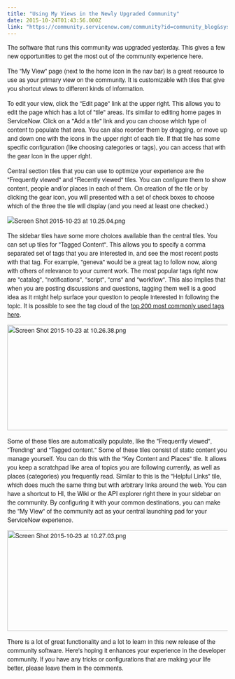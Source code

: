 ```yaml
---
title: "Using My Views in the Newly Upgraded Community"
date: 2015-10-24T01:43:56.000Z
link: "https://community.servicenow.com/community?id=community_blog&sys_id=d6bdaaa9dbd0dbc01dcaf3231f9619cb"
---
```

<p style="font-family: 'Helvetica Neue';">The software that runs this community was upgraded yesterday. This gives a few new opportunities to get the most out of the community experience here.</p><p style="font-family: 'Helvetica Neue';"></p><p style="font-family: 'Helvetica Neue';">The "My View" page (next to the home icon in the nav bar) is a great resource to use as your primary view on the community. It is customizable with tiles that give you shortcut views to different kinds of information.</p><p style="font-family: 'Helvetica Neue';"></p><p style="font-family: 'Helvetica Neue';">To edit your view, click the "Edit page" link at the upper right. This allows you to edit the page which has a lot of "tile" areas. It's similar to editing home pages in ServiceNow. Click on a "Add a tile" link and you can choose which type of content to populate that area. You can also reorder them by dragging, or move up and down one with the icons in the upper right of each tile. If that tile has some specific configuration (like choosing categories or tags), you can access that with the gear icon in the upper right.</p><p style="font-family: 'Helvetica Neue';"></p><p style="font-family: 'Helvetica Neue'; text-align: left;">Central section tiles that you can use to optimize your experience are the "Frequently viewed" and "Recently viewed" tiles. You can configure them to show content, people and/or places in each of them. On creation of the tile or by clicking the gear icon, you will presented with a set of check boxes to choose which of the three the tile will display (and you need at least one checked.)</p><p style="font-family: 'Helvetica Neue'; text-align: left;"><img   alt="Screen Shot 2015-10-23 at 10.25.04.png" class="image-1 jive-image" src="a32edc02db985344e9737a9e0f9619c0.iix" style="height: auto;"/></p><p style="font-family: 'Helvetica Neue';"></p><p style="font-family: 'Helvetica Neue';">The sidebar tiles have some more choices available than the central tiles. You can set up tiles for "Tagged Content". This allows you to specify a comma separated set of tags that you are interested in, and see the most recent posts with that tag. For example, "geneva" would be a great tag to follow now, along with others of relevance to your current work. The most popular tags right now are "catalog", "notifications", "script", "cms" and "workflow". This also implies that when you are posting discussions and questions, tagging them well is a good idea as it might help surface your question to people interested in following the topic. It is possible to see the tag cloud of the <a title="" _jive_internal="true" href="/community/develop/tags">top 200 most commonly used tags here</a>.</p><p></p><p style="font-family: 'Helvetica Neue';"><img   alt="Screen Shot 2015-10-23 at 10.26.38.png" class="image-2 jive-image" src="935088c6db58d3041dcaf3231f961940.iix" style="width: 620px; height: 241px;"/></p><p style="font-family: 'Helvetica Neue';"></p><p style="font-family: 'Helvetica Neue';">Some of these tiles are automatically populate, like the "Frequently viewed", "Trending" and "Tagged content." Some of these tiles consist of static content you manage yourself. You can do this with the "Key Content and Places" tile. It allows you keep a scratchpad like area of topics you are following currently, as well as places (categories) you frequently read. Similar to this is the "Helpful Links" tile, which does much the same thing but with arbitrary links around the web. You can have a shortcut to HI, the Wiki or the API explorer right there in your sidebar on the community. By configuring it with your common destinations, you can make the "My View" of the community act as your central launching pad for your ServiceNow experience.</p><p style="font-family: 'Helvetica Neue';"><img   alt="Screen Shot 2015-10-23 at 10.27.03.png" class="image-3 jive-image" src="688fdd06db1c130468c1fb651f9619cf.iix" style="width: 620px; height: 230px;"/></p><p style="font-family: 'Helvetica Neue';"></p><p style="font-family: 'Helvetica Neue';">There is a lot of great functionality and a lot to learn in this new release of the community software. Here's hoping it enhances your experience in the developer community. If you have any tricks or configurations that are making your life better, please leave them in the comments.</p>